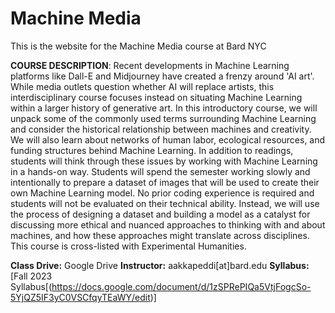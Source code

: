 # Machine Media

This is the website for the Machine Media course at Bard NYC

**COURSE DESCRIPTION**:
Recent developments in Machine Learning platforms like Dall-E and Midjourney have created a frenzy around 'AI art'. While media outlets question whether AI will replace artists, this interdisciplinary course focuses instead on situating Machine Learning within a larger history of generative art. In this introductory course, we will unpack some of the commonly used terms surrounding Machine Learning and consider the historical relationship between machines and creativity. We will also learn about networks of human labor, ecological resources, and funding structures behind Machine Learning. In addition to readings, students will think through these issues by working with Machine Learning in a hands-on way. Students will spend the semester working slowly and intentionally to prepare a dataset of images that will be used to create their own Machine Learning model. No prior coding experience is required and students will not be evaluated on their technical ability. Instead, we will use the process of designing a dataset and building a model as a catalyst for discussing more ethical and nuanced approaches to thinking with and about machines, and how these approaches might translate across disciplines. This course is cross-listed with Experimental Humanities.

**Class Drive:** Google Drive
**Instructor:** aakkapeddi[at]bard.edu
**Syllabus:** [Fall 2023 Syllabus[(https://docs.google.com/document/d/1zSPRePIQa5VtjFogcSo-5YjQZ5IF3yC0VSCfqyTEaWY/edit)]